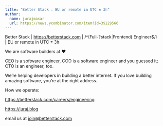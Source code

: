 ```yaml
---
title: "Better Stack : EU or remote in UTC ± 3h"
author:
  name: jurajmasar
  url: https://news.ycombinator.com/item?id=39229566
---
```

Better Stack | <a href="https:&#x2F;&#x2F;betterstack.com" rel="nofollow">https:&#x2F;&#x2F;betterstack.com</a> | &#x2F;^(Full-?stack|Frontend) Engineer$&#x2F;i | EU or remote in UTC ± 3h

We are software builders at :heart:

CEO is a software engineer, COO is a software engineer and you guessed it; CTO is an engineer, too.

We’re helping developers in building a better internet. If you love building amazing software, you’re at the right address.

How we operate:

<a href="https:&#x2F;&#x2F;betterstack.com&#x2F;careers&#x2F;engineering" rel="nofollow">https:&#x2F;&#x2F;betterstack.com&#x2F;careers&#x2F;engineering</a>

<a href="https:&#x2F;&#x2F;juraj.blog" rel="nofollow">https:&#x2F;&#x2F;juraj.blog</a>

email us at join@betterstack.com
